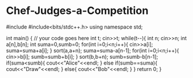 # Chef-Judges-a-Competition
#include <iostream>
#include<bits/stdc++.h>
using namespace std;

int main() {
	// your code goes here
	int t;
	cin>>t;
	while(t--){
	    int n;
	    cin>>n;
	    int a[n],b[n];
	    int suma=0,sumb=0;
	    for(int i=0;i<n;i++){
	        cin>>a[i];
	        suma=suma+a[i];
	    }
	    sort(a,a+n);
	    suma=suma-a[n-1];
	    for(int i=0;i<n;i++){
	        cin>>b[i];
	        sumb=sumb+b[i];
	    }
	    sort(b,b+n);
	    sumb=sumb-b[n-1];
	    if(suma<sumb){
	        cout<<"Alice"<<endl;
	    }
	    else if(sumb==suma){
	        cout<<"Draw"<<endl;
	    }
	    else{
	        cout<<"Bob"<<endl;
	    }
	}
	return 0;
}
